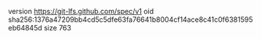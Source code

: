 version https://git-lfs.github.com/spec/v1
oid sha256:1376a47209bb4cd5c5dfe63fa76641b8004cf14ace8c41c0f6381595eb64845d
size 763
